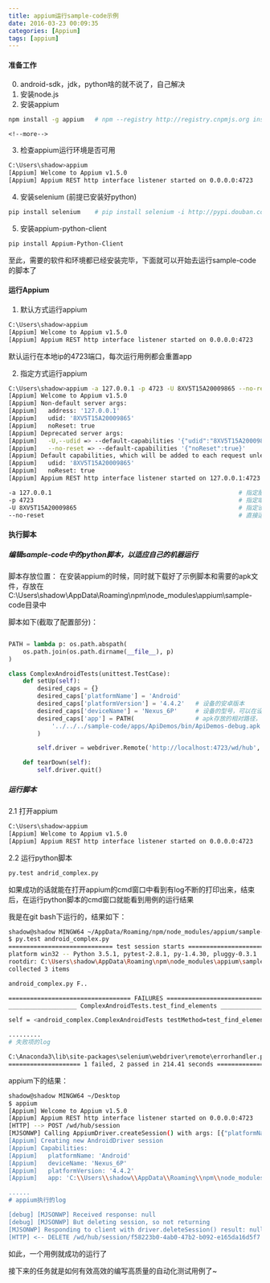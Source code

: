 ```yaml
---
title: appium运行sample-code示例
date: 2016-03-23 00:09:35
categories: [Appium]
tags: [appium]
---
```


#### 准备工作
0. android-sdk，jdk，python啥的就不说了，自己解决
1. 安装node.js
2. 安装appium
``` bash
npm install -g appium   # npm --registry http://registry.cnpmjs.org install -g appium (推荐这种,npm的国内镜像)
```

    <!--more-->

3. 检查appium运行环境是否可用
``` bash
C:\Users\shadow>appium
[Appium] Welcome to Appium v1.5.0
[Appium] Appium REST http interface listener started on 0.0.0.0:4723
```
4. 安装selenium (前提已安装好python)
``` bash
pip install selenium    # pip install selenium -i http://pypi.douban.com/simple （使用国内地址）
```
5. 安装appium-python-client
``` bash
pip install Appium-Python-Client
```
至此，需要的软件和环境都已经安装完毕，下面就可以开始去运行sample-code的脚本了

#### 运行Appium
1. 默认方式运行appium
``` bash
C:\Users\shadow>appium
[Appium] Welcome to Appium v1.5.0
[Appium] Appium REST http interface listener started on 0.0.0.0:4723
```
默认运行在本地ip的4723端口，每次运行用例都会重置app

2. 指定方式运行appium
``` bash
C:\Users\shadow>appium -a 127.0.0.1 -p 4723 -U 8XV5T15A20009865 --no-reset
[Appium] Welcome to Appium v1.5.0
[Appium] Non-default server args:
[Appium]   address: '127.0.0.1'
[Appium]   udid: '8XV5T15A20009865'
[Appium]   noReset: true
[Appium] Deprecated server args:
[Appium]   -U,--udid => --default-capabilities '{"udid":"8XV5T15A20009865"}'
[Appium]   --no-reset => --default-capabilities '{"noReset":true}'
[Appium] Default capabilities, which will be added to each request unless overridden by desired capabilities:
[Appium]   udid: '8XV5T15A20009865'
[Appium]   noReset: true
[Appium] Appium REST http interface listener started on 127.0.0.1:4723
```

``` bash
-a 127.0.0.1                                                    # 指定服务器
-p 4723                                                         # 指定端口
-U 8XV5T15A20009865                                             # 指定设备，U指设备的udid
--no-reset                                                      # 直接运行app，而不重置app
```

#### 执行脚本
##### 编辑sample-code中的python脚本，以适应自己的机器运行
脚本存放位置：
在安装appium的时候，同时就下载好了示例脚本和需要的apk文件，存放在C:\Users\shadow\AppData\Roaming\npm\node_modules\appium\sample-code目录中

脚本如下(截取了配置部分)：
```python

PATH = lambda p: os.path.abspath(
    os.path.join(os.path.dirname(__file__), p)
)

class ComplexAndroidTests(unittest.TestCase):
    def setUp(self):
        desired_caps = {}
        desired_caps['platformName'] = 'Android'
        desired_caps['platformVersion'] = '4.4.2'   # 设备的安卓版本
        desired_caps['deviceName'] = 'Nexus_6P'     # 设备的型号，可以在设置-关于里查看
        desired_caps['app'] = PATH(                 # apk存放的相对路径，也可使用绝对路径
            '../../../sample-code/apps/ApiDemos/bin/ApiDemos-debug.apk'
        )

        self.driver = webdriver.Remote('http://localhost:4723/wd/hub', desired_caps)

    def tearDown(self):
        self.driver.quit()
```

##### 运行脚本
2.1 打开appium
``` bash
C:\Users\shadow>appium
[Appium] Welcome to Appium v1.5.0
[Appium] Appium REST http interface listener started on 0.0.0.0:4723
```
2.2 运行python脚本
``` bash
py.test andrid_complex.py
```
如果成功的话就能在打开appium的cmd窗口中看到有log不断的打印出来，结束后，在运行python脚本的cmd窗口就能看到用例的运行结果

我是在git bash下运行的，结果如下：
``` bash
shadow@shadow MINGW64 ~/AppData/Roaming/npm/node_modules/appium/sample-code/examples/python
$ py.test android_complex.py
============================= test session starts =============================
platform win32 -- Python 3.5.1, pytest-2.8.1, py-1.4.30, pluggy-0.3.1
rootdir: C:\Users\shadow\AppData\Roaming\npm\node_modules\appium\sample-code\examples\python, inifile:
collected 3 items

android_complex.py F..

================================== FAILURES ===================================
___________________ ComplexAndroidTests.test_find_elements ____________________

self = <android_complex.ComplexAndroidTests testMethod=test_find_elements>

.........
# 失败项的log

C:\Anaconda3\lib\site-packages\selenium\webdriver\remote\errorhandler.py:194: WebDriverException
==================== 1 failed, 2 passed in 214.41 seconds =====================
```

appium下的结果：
```bash
shadow@shadow MINGW64 ~/Desktop
$ appium
[Appium] Welcome to Appium v1.5.0
[Appium] Appium REST http interface listener started on 0.0.0.0:4723
[HTTP] --> POST /wd/hub/session
[MJSONWP] Calling AppiumDriver.createSession() with args: [{"platformName":"Android","deviceName":"Nexus_6P","platformVersion":"4.4.2","app":"C:\\Users\\shadow\\AppData\\Roaming\\npm\\node_modules\\appium\...
[Appium] Creating new AndroidDriver session
[Appium] Capabilities:
[Appium]   platformName: 'Android'
[Appium]   deviceName: 'Nexus_6P'
[Appium]   platformVersion: '4.4.2'
[Appium]   app: 'C:\\Users\\shadow\\AppData\\Roaming\\npm\\node_modules\\appium\\sample-code\\apps\\ApiDemos\\bin\\ApiDemos-debug.apk'

......
# appium执行的log

[debug] [MJSONWP] Received response: null
[debug] [MJSONWP] But deleting session, so not returning
[MJSONWP] Responding to client with driver.deleteSession() result: null
[HTTP] <-- DELETE /wd/hub/session/f58223b0-4ab0-47b2-b092-e165da16d5f7 200 1943 ms - 76
```

如此，一个用例就成功的运行了

接下来的任务就是如何有效高效的编写高质量的自动化测试用例了~

